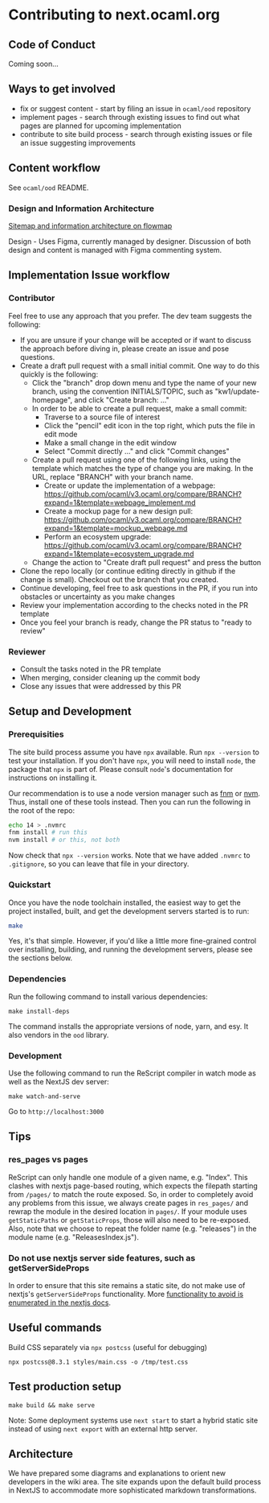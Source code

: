 # Contributing to next.ocaml.org

## Code of Conduct

Coming soon...

## Ways to get involved

- fix or suggest content - start by filing an issue in `ocaml/ood` repository
- implement pages - search through existing issues to find out what pages are planned for upcoming implementation
- contribute to site build process - search through existing issues or file an issue suggesting improvements

## Content workflow

See `ocaml/ood` README.

### Design and Information Architecture

[Sitemap and information architecture on flowmap](https://app.flowmapp.com/share/6e5eeb4573f9e110ac779691fee85422/sitemap/)

Design - Uses Figma, currently managed by designer. Discussion of both design and content is managed with Figma commenting system.

## Implementation Issue workflow

### Contributor

Feel free to use any approach that you prefer. The dev team
suggests the following:

- If you are unsure if your change will be accepted or if want to discuss the
  approach before diving in, please create an issue and pose questions.
- Create a draft pull request with a small initial commit. One way to do this quickly is the following:
  - Click the "branch" drop down menu and type the name of your new branch, using the convention INITIALS/TOPIC, such as "kw1/update-homepage", and click "Create branch: ..."
  - In order to be able to create a pull request, make a small commit:
    - Traverse to a source file of interest
    - Click the "pencil" edit icon in the top right, which puts the file in edit mode
    - Make a small change in the edit window
    - Select "Commit directly ..." and click "Commit changes"
  - Create a pull request using one of the following links, using the template which matches the type of change you are making. In the URL, replace "BRANCH" with your branch name.
    - Create or update the implementation of a webpage: https://github.com/ocaml/v3.ocaml.org/compare/BRANCH?expand=1&template=webpage_implement.md
    - Create a mockup page for a new design pull: https://github.com/ocaml/v3.ocaml.org/compare/BRANCH?expand=1&template=mockup_webpage.md
    - Perform an ecosystem upgrade: https://github.com/ocaml/v3.ocaml.org/compare/BRANCH?expand=1&template=ecosystem_upgrade.md
  - Change the action to "Create draft pull request" and press the button
- Clone the repo locally (or continue editing directly in github if the change is small). Checkout
  out the branch that you created.
- Continue developing, feel free to ask questions in
  the PR, if you run into obstacles or uncertainty as you make changes
- Review your implementation according to the checks noted in the PR template
- Once you feel your branch is ready, change the PR status to "ready to review"

### Reviewer

- Consult the tasks noted in the PR template
- When merging, consider cleaning up the commit body
- Close any issues that were addressed by this PR

## Setup and Development

### Prerequisities

The site build process assume you have `npx` available. Run `npx --version` to test your installation. If you don't have `npx`, you will need to install `node`, the package that `npx` is part of. Please consult `node`'s documentation for instructions on installing it.

Our recommendation is to use a node version manager such as [fnm](https://github.com/Schniz/fnm) or [nvm](https://github.com/nvm-sh/nvm). Thus, install one of these tools instead. Then you can run the following in the root of the repo:

```bash
echo 14 > .nvmrc
fnm install # run this
nvm install # or this, not both
```

Now check that `npx --version` works. Note that we have added `.nvmrc` to `.gitignore`, so you can leave that file in your directory.


### Quickstart

Once you have the node toolchain installed, the easiest way to get the project installed, built, and get the development servers started is to run:

```bash
make
```

Yes, it's that simple. However, if you'd like a little more fine-grained control over installing, building, and running the development servers, please see the sections below.

### Dependencies

Run the following command to install various dependencies:

```
make install-deps
```

The command installs the appropriate versions of node, yarn, and esy. It also vendors in the `ood` library.

### Development

Use the following command to run the ReScript compiler in watch mode as well as the NextJS dev server:

```
make watch-and-serve
```

Go to `http://localhost:3000`

## Tips

### res_pages vs pages

ReScript can only handle one module of a given name, e.g. "Index". This clashes with nextjs
page-based routing, which expects the filepath starting from `/pages/` to match
the route exposed. So, in order to completely avoid any problems from this issue,
we always create pages in `res_pages/` and rewrap the module in the desired location
in `pages/`. If your module uses `getStaticPaths` or `getStaticProps`, those will also
need to be re-exposed. Also, note that we choose to repeat the folder name (e.g. "releases")
in the module name (e.g. "ReleasesIndex.js").

### Do not use nextjs server side features, such as getServerSideProps

In order to ensure that this site remains a static site, do not make use of nextjs's
`getServerSideProps` functionality. More [functionality to avoid is enumerated in the nextjs docs](https://nextjs.org/docs/advanced-features/static-html-export#caveats).

## Useful commands

Build CSS separately via `npx postcss` (useful for debugging)

```
npx postcss@8.3.1 styles/main.css -o /tmp/test.css
```

## Test production setup

```
make build && make serve
```

Note: Some deployment systems use `next start` to start a hybrid static site instead of using `next export` with an external http server.

## Architecture

We have prepared some diagrams and explanations to orient new developers in the wiki area. The site expands upon the default build process in NextJS to accommodate more sophisticated markdown transformations.

